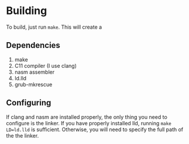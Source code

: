 # Building

To build, just run `make`. This will create a 

## Dependencies

1. make
2. C11 compiler (I use clang)
3. nasm assembler
4. ld.lld
5. grub-mkrescue

## Configuring

If clang and nasm are installed properly, the only thing you need to configure is the linker. If you have properly installed lld, running `make LD=ld.lld` is sufficient. Otherwise, you will need to specify the full path of the the linker.


